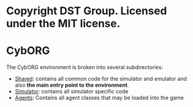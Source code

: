 # Copyright DST Group. Licensed under the MIT license.

# CybORG

The CybORG environment is broken into several subdirectories:

- [Shared](Shared): contains all common code for the simulator and emulator and also **the main entry point to the environment**.
- [Simulator](Simulator): contains all simulator specific code
- [Agents](Agents): Contains all agent classes that may be loaded into the game


